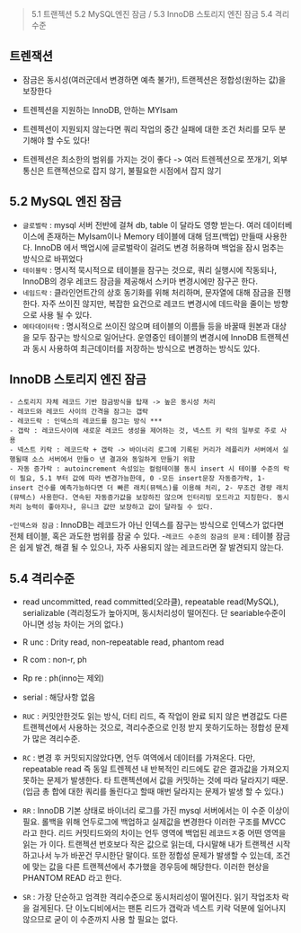 > 5.1 트랜젝션
> 5.2 MySQL엔진 잠금 /
> 5.3 InnoDB 스토리지 엔진 잠금
> 5.4 격리 수준

## 트렌잭션

-   잠금은 동시성(여러군데서 변경하면 예측 불가!), 트랜젝션은 정합성(원하는 값)을 보장한다
-   트렌젝션을 지원하는 InnoDB, 안하는 MYIsam
-   트렌젝션이 지원되지 않는다면 쿼리 작업의 중간 실패에 대한 조건 처리를 모두 분기해야 할 수도 있다!

-   트렌젝션은 최소한의 범위를 가지는 것이 좋다 -> 여러 트렌젝션으로 쪼개기, 외부통신은 트랜젝션으로 잡지 않기, 불필요한 시점에서 잡지 않기

## 5.2 MySQL 엔진 잠금

-   `글로벌락` : mysql 서버 전반에 걸쳐 db, table 이 달라도 영향 받는다. 여러 데이터베이스에 존재하는 MyIsam이나 Memory 테이블에 대해 덤프(백업) 만들때 사용한다. InnoDB 에서 백업시에 글로벌락이 걸려도 변경 허용하며 백업을 잠시 멈추는 방식으로 바뀌었다
-   `테이블락` : 명시적 묵시적으로 테이블을 잠구는 것으로, 쿼리 실행시에 작동되나, InnoDB의 경우 레코드 잠금을 제공해서 스키마 변경시에만 잠구곤 한다.
-   `네임드락` : 클라인언트간의 상호 동기화를 위해 처리하며, 문자열에 대해 잠금을 진행한다. 자주 쓰이진 않지만, 복잡한 요건으로 레코드 변경시에 데드락을 줄이는 방향으로 사용 될 수 있다.
-   `메타데이터락` : 명시적으로 쓰이진 않으며 테이블의 이름들 등을 바꿀때 원본과 대상을 모두 잠구는 방식으로 일어난다. 운영중인 테이블의 변경시에 InnoDB 트랜젝션과 동시 사용하여 최근데이터를 저장하는 방식으로 변경하는 방식도 있다.

## InnoDB 스토리지 엔진 잠금

    - 스토리지 자체 레코드 기반 잠금방식을 탑재 -> 높은 동시성 처리
    - 레코드와 레코드 사이의 간격을 잠그는 갭락
    - 레코드락 : 인덱스의 레코드를 잠그는 방식 ***
    - 갭락 : 레코드사이에 새로운 레코드 생성을 제어하는 것, 넥스트 키 락의 일부로 주로 사용
    - 넥스트 키락 : 레코드락 + 갭락 -> 바이너리 로그에 기록된 커리가 레플리카 서버에서 실행될때 소스 서버에서 만들ㅇ 낸 결과와 동일하게 만들기 위함
    - 자동 증가락 : autoincrement 속성있는 컬럼테이블 동시 insert 시 테이블 수준의 락이 필요, 5.1 부터 값에 따라 변경가능한데, 0 -모든 insert문장 자동증가락, 1- insert 건수를 예측가능하다면 더 빠른 래치(뮤텍스)를 이용해 처리, 2- 무조건 경량 래치(뮤텍스) 사용한다. 연속된 자동증가값을 보장하진 않으며 인터리빙 모드라고 지칭한다. 동시 처리 능력이 좋아지나, 유니크 값만 보장하고 값이 달라질 수 있다.

-`인덱스와 잠금` : InnoDB는 레코드가 아닌 인덱스를 잠구는 방식으로 인덱스가 없다면 전체 테이블, 혹은 과도한 범위를 잠굴 수 있다. -`레코드 수준의 잠금의 문제` : 테이블 잠금은 쉽게 발견, 해결 될 수 있으나, 자주 사용되지 않는 레코드라면 잘 발견되지 않는다.

## 5.4 격리수준

-   read uncommitted, read committed(오라클), repeatable read(MySQL), serializable (격리정도가 높아지며, 동시처리성이 떨어진다. 단 seariable수준이 아니면 성능 차이는 거의 없다.)
-   R unc : Drity read, non-repeatable read, phantom read
-   R com : non-r, ph
-   Rp re : ph(inno는 제외)
-   serial : 해당사항 없음

-   `RUC` : 커밋안한것도 읽는 방식, 더티 리드, 즉 작업이 완료 되지 않은 변경값도 다른 트랜젝션에서 사용하는 것으로, 격리수준으로 인정 받지 못하기도하는 정합성 문제가 많은 격리수준.
-   `RC` : 변경 후 커밋되지않았다면, 언두 여역에서 데이터를 가져온다. 다만, repeatable read 즉 동일 트렌젝션 내 반복적인 리드에도 같은 결과값을 가져오지 못하는 문제가 발생한다. 타 트랜젝션에서 값을 커밋하는 것에 따라 달라지기 때문. (입금 총 합에 대한 쿼리를 돌린다고 할때 매번 달라지는 문제가 발생 할 수 있다.)
-   `RR` : InnoDB 기본 상태로 바이너리 로그를 가진 mysql 서버에서는 이 수준 이상이 필요. 롤백을 위해 언두로그에 백업하고 실제값을 변경한다 이러한 구조를 MVCC 라고 한다. 리드 커밋티드와의 차이는 언두 영역에 백업된 레코드ㅈ중 어떤 영역을 읽는 가 이다. 트랜젝션 번호보다 작은 값으로 읽는데, 다시말해 내가 트랜젝션 시작하고나서 누가 바꾼건 무시한단 말이다. 또한 정합성 문제가 발생할 수 있는데, 조건에 맞는 값을 다른 트랜젝션에서 추가했을 경우등에 해당한다. 이러한 현상을 PHANTOM READ 라고 한다.
-   `SR` : 가장 단순하고 엄격한 격리수준으로 동시처리성이 떨어진다. 읽기 작업조차 락을 걸게된다. 단 이노디비에서는 팬톤 리드가 갭락과 넥스트 키락 덕분에 일어나지 않으므로 굳이 이 수준까지 사용 할 필요는 없다.
